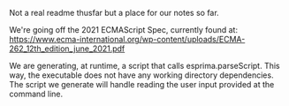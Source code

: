 Not a real readme thusfar but a place for our notes so far.

We're going off the 2021 ECMAScript Spec, currently found at: https://www.ecma-international.org/wp-content/uploads/ECMA-262_12th_edition_june_2021.pdf

We are generating, at runtime, a script that calls esprima.parseScript. This way, the executable does not have any working directory dependencies. The script we generate will handle reading the user input provided at the command line.
    
